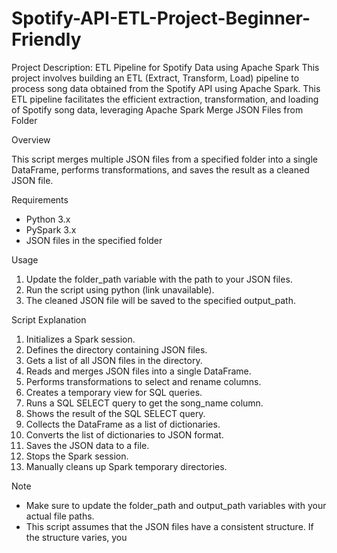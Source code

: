 # Spotify-API-ETL-Project-Beginner-Friendly
Project Description: ETL Pipeline for Spotify Data using Apache Spark This project involves building an ETL (Extract, Transform, Load) pipeline to process song data obtained from the Spotify API using Apache Spark. This ETL pipeline facilitates the efficient extraction, transformation, and loading of Spotify song data, leveraging Apache Spark
Merge JSON Files from Folder

Overview

This script merges multiple JSON files from a specified folder into a single DataFrame, performs transformations, and saves the result as a cleaned JSON file.

Requirements

- Python 3.x
- PySpark 3.x
- JSON files in the specified folder

Usage

1. Update the folder_path variable with the path to your JSON files.
2. Run the script using python (link unavailable).
3. The cleaned JSON file will be saved to the specified output_path.

Script Explanation

1. Initializes a Spark session.
2. Defines the directory containing JSON files.
3. Gets a list of all JSON files in the directory.
4. Reads and merges JSON files into a single DataFrame.
5. Performs transformations to select and rename columns.
6. Creates a temporary view for SQL queries.
7. Runs a SQL SELECT query to get the song_name column.
8. Shows the result of the SQL SELECT query.
9. Collects the DataFrame as a list of dictionaries.
10. Converts the list of dictionaries to JSON format.
11. Saves the JSON data to a file.
12. Stops the Spark session.
13. Manually cleans up Spark temporary directories.

Note

- Make sure to update the folder_path and output_path variables with your actual file paths.
- This script assumes that the JSON files have a consistent structure. If the structure varies, you 
